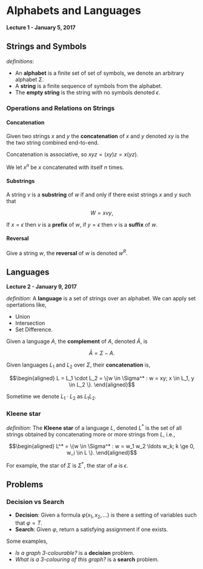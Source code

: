 # Alphabets and Languages

**Lecture 1 - January 5, 2017**

## Strings and Symbols

_definitions_:

* An **alphabet** is a finite set of set of symbols, we denote an arbitrary alphabet $\Sigma$.
* A **string** is a finite sequence of symbols from the alphabet.
* The **empty string** is the string with no symbols denoted $\epsilon$.

### Operations and Relations on Strings

#### Concatenation

Given two strings $x$ and $y$ the **concatenation** of $x$ and $y$ denoted $xy$ is the the two string combined end-to-end.

Concatenation is associative, so $xyz = (xy)z = x(yz)$.

We let $x^n$ be $x$ concatenated with itself $n$ times.

#### Substrings

A string $v$ is a **substring** of $w$ if and only if there exist strings $x$ and $y$ such that

$$
    W = xvy,
$$

If $x = \epsilon$ then $v$ is a **prefix** of $w$, if $y = \epsilon$ then $v$ is a **suffix** of $w$.

#### Reversal

Give a string $w$, the **reversal** of $w$ is denoted $w^R$.

## Languages

**Lecture 2 - January 9, 2017**

_definition_: A **language** is a set of strings over an alphabet. We can apply set opertations like,

* Union
* Intersection
* Set Difference.

Given a language $A$, the **complement** of $A$, denoted $\bar A$, is

$$
    \bar A = \Sigma - A.
$$

Given languages $L_1$ and $L_2$ over $\Sigma$, their **concatenation** is,

$$\begin{aligned}
    L = L_1 \cdot L_2 = \{w \in \Sigma^* : w = xy; x \in L_1, y \in L_2 \}.
\end{aligned}$$

Sometime we denote $L_1 \cdot L_2$ as $L_1 L_2$.

### Kleene star

_definition_: The **Kleene star** of a language $L$, denoted $L^*$ is the set of all strings obtained by concatenating more or more strings from $L$, i.e.,

$$\begin{aligned}
    L^* = \{w \in \Sigma^* : w = w_1 w_2 \ldots w_k; k \ge 0, w_i \in L \}.
\end{aligned}$$

For example, the star of $\Sigma$ is $\Sigma^*$, the star of $\varnothing$ is ${\epsilon}$.

## Problems

### Decision vs Search

* **Decision**: Given a formula $\varphi(x_1,x_2,\ldots)$ is there a setting of variables such that $\varphi = T$.
* **Search**: Given $\varphi$, return a satisfying assignment if one exists.

Some examples,

* *Is a graph 3-colourable?* is a **decision** problem.
* *What is a  3-colouring of this graph?* is a **search** problem.


